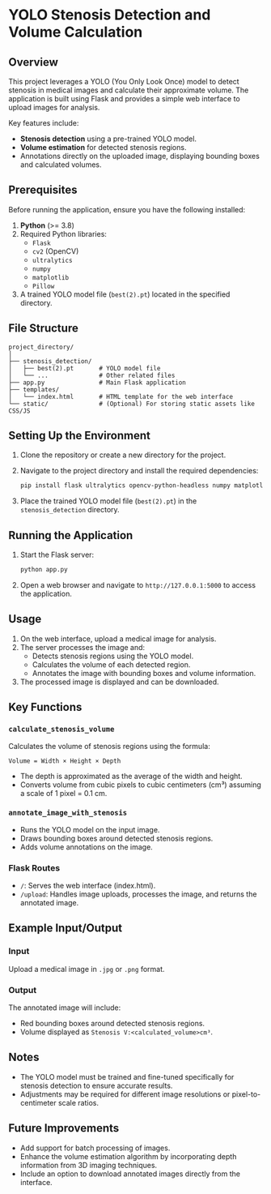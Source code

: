 # YOLO Stenosis Detection and Volume Calculation

## Overview
This project leverages a YOLO (You Only Look Once) model to detect stenosis in medical images and calculate their approximate volume. The application is built using Flask and provides a simple web interface to upload images for analysis.

Key features include:
- **Stenosis detection** using a pre-trained YOLO model.
- **Volume estimation** for detected stenosis regions.
- Annotations directly on the uploaded image, displaying bounding boxes and calculated volumes.

## Prerequisites
Before running the application, ensure you have the following installed:

1. **Python** (>= 3.8)
2. Required Python libraries:
   - `Flask`
   - `cv2` (OpenCV)
   - `ultralytics`
   - `numpy`
   - `matplotlib`
   - `Pillow`
3. A trained YOLO model file (`best(2).pt`) located in the specified directory.

## File Structure
```
project_directory/
│
├── stenosis_detection/
│   ├── best(2).pt       # YOLO model file
│   └── ...              # Other related files
├── app.py               # Main Flask application
├── templates/
│   └── index.html       # HTML template for the web interface
└── static/              # (Optional) For storing static assets like CSS/JS
```

## Setting Up the Environment
1. Clone the repository or create a new directory for the project.
2. Navigate to the project directory and install the required dependencies:
   ```bash
   pip install flask ultralytics opencv-python-headless numpy matplotlib pillow
   ```

3. Place the trained YOLO model file (`best(2).pt`) in the `stenosis_detection` directory.

## Running the Application
1. Start the Flask server:
   ```bash
   python app.py
   ```

2. Open a web browser and navigate to `http://127.0.0.1:5000` to access the application.

## Usage
1. On the web interface, upload a medical image for analysis.
2. The server processes the image and:
   - Detects stenosis regions using the YOLO model.
   - Calculates the volume of each detected region.
   - Annotates the image with bounding boxes and volume information.
3. The processed image is displayed and can be downloaded.

## Key Functions
### `calculate_stenosis_volume`
Calculates the volume of stenosis regions using the formula:
```
Volume = Width × Height × Depth
```
- The depth is approximated as the average of the width and height.
- Converts volume from cubic pixels to cubic centimeters (cm³) assuming a scale of 1 pixel = 0.1 cm.

### `annotate_image_with_stenosis`
- Runs the YOLO model on the input image.
- Draws bounding boxes around detected stenosis regions.
- Adds volume annotations on the image.

### Flask Routes
- `/`: Serves the web interface (index.html).
- `/upload`: Handles image uploads, processes the image, and returns the annotated image.

## Example Input/Output
### Input
Upload a medical image in `.jpg` or `.png` format.

### Output
The annotated image will include:
- Red bounding boxes around detected stenosis regions.
- Volume displayed as `Stenosis V:<calculated_volume>cm³`.

## Notes
- The YOLO model must be trained and fine-tuned specifically for stenosis detection to ensure accurate results.
- Adjustments may be required for different image resolutions or pixel-to-centimeter scale ratios.

## Future Improvements
- Add support for batch processing of images.
- Enhance the volume estimation algorithm by incorporating depth information from 3D imaging techniques.
- Include an option to download annotated images directly from the interface.


